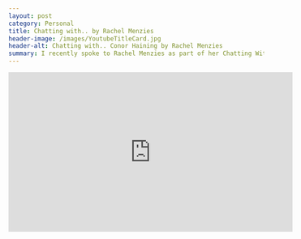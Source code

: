```yaml
---
layout: post
category: Personal
title: Chatting with.. by Rachel Menzies
header-image: /images/YoutubeTitleCard.jpg
header-alt: Chatting with.. Conor Haining by Rachel Menzies
summary: I recently spoke to Rachel Menzies as part of her Chatting With.. podcast series to discuss hackathons, organising events and working in a team. You can check it out inside the post.
---
```


<iframe width="560" height="315" src="https://www.youtube-nocookie.com/embed/3-AYSArknDg" frameborder="0" allow="accelerometer; autoplay; encrypted-media; gyroscope; picture-in-picture" allowfullscreen></iframe>